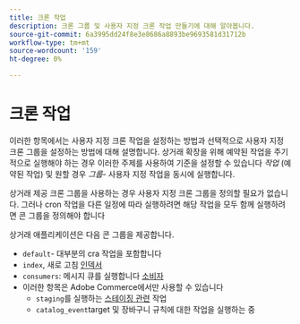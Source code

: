 ```yaml
---
title: 크론 작업
description: 크론 그룹 및 사용자 지정 크론 작업 만들기에 대해 알아봅니다.
source-git-commit: 6a3995dd24f8e3e8686a8893be9693581d31712b
workflow-type: tm+mt
source-wordcount: '159'
ht-degree: 0%

---
```



# 크론 작업

이러한 항목에서는 사용자 지정 크론 작업을 설정하는 방법과 선택적으로 사용자 지정 크론 그룹을 설정하는 방법에 대해 설명합니다. 상거래 확장을 위해 예약된 작업을 주기적으로 실행해야 하는 경우 이러한 주제를 사용하여 기준을 설정할 수 있습니다 _작업_ (예약된 작업) 및 원할 경우 _그룹_- 사용자 지정 작업을 동시에 실행합니다.

상거래 제공 크론 그룹을 사용하는 경우 사용자 지정 크론 그룹을 정의할 필요가 없습니다. 그러나 cron 작업을 다른 일정에 따라 실행하려면 해당 작업을 모두 함께 실행하려면 콘 그룹을 정의해야 합니다

상거래 애플리케이션은 다음 콘 그룹을 제공합니다.

- `default`- 대부분의 cra 작업을 포함합니다
- `index`, 새로 고침 [인덱서](../cli/manage-indexers.md)
- `consumers`: 메시지 큐를 실행합니다 [소비자](../cli/start-message-queues.md)
- 이러한 항목은 Adobe Commerce에서만 사용할 수 있습니다
   - `staging`를 실행하는 [스테이징 관련](https://docs.magento.com/user-guide/cms/content-staging.html) 작업
   - `catalog_event`target 및 장바구니 규칙에 대한 작업을 실행하는 중
